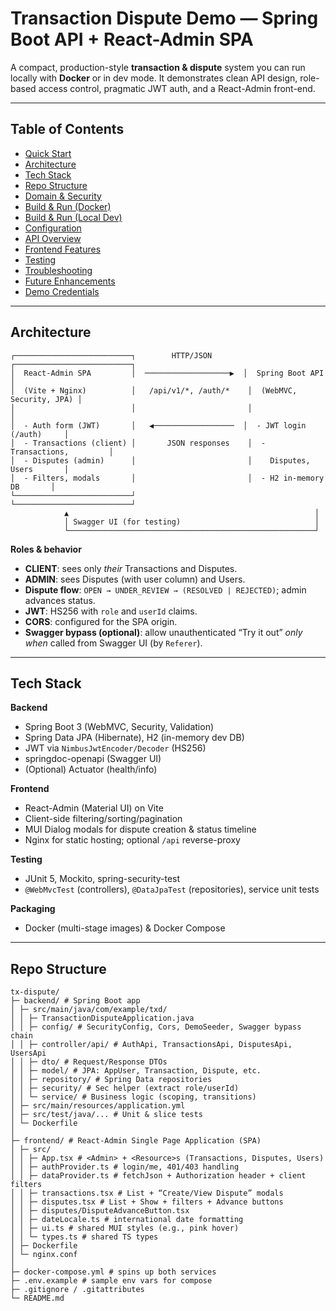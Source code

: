 # Transaction Dispute Demo — Spring Boot API + React-Admin SPA

A compact, production-style **transaction & dispute** system you can run locally with **Docker** or in dev mode. It demonstrates clean API design, role-based access control, pragmatic JWT auth, and a React-Admin front-end.

---

## Table of Contents
- [Quick Start](#quickstart)
- [Architecture](#architecture)
- [Tech Stack](#tech-stack)
- [Repo Structure](#repo-structure)
- [Domain & Security](#domain--security)
- [Build & Run (Docker)](#build--run-docker)
- [Build & Run (Local Dev)](#build--run-local-dev)
- [Configuration](#configuration)
- [API Overview](#api-overview)
- [Frontend Features](#frontend-features)
- [Testing](#testing)
- [Troubleshooting](#troubleshooting)
- [Future Enhancements](#future-enhancements)
- [Demo Credentials](#demo-credentials)

---

## Architecture

```
┌──────────────────────────┐        HTTP/JSON        ┌──────────────────────────┐
│  React-Admin SPA         │  ───────────────────▶  │  Spring Boot API         │
│  (Vite + Nginx)          │   /api/v1/*, /auth/*    │  (WebMVC, Security, JPA) │
│                          │                         │                          │
│  - Auth form (JWT)       │   ◀──────────────────  │  - JWT login (/auth)     │
│  - Transactions (client) │       JSON responses    │  - Transactions,         │
│  - Disputes (admin)      │                         │    Disputes, Users       │
│  - Filters, modals       │                         │  - H2 in-memory DB       │
└──────────────────────────┘                         └──────────────────────────┘
            ▲                                                       │
            │ Swagger UI (for testing)                              │
            └───────────────────────────────────────────────────────┘
```


**Roles & behavior**
- **CLIENT**: sees only *their* Transactions and Disputes.
- **ADMIN**: sees Disputes (with user column) and Users.
- **Dispute flow**: `OPEN → UNDER_REVIEW → (RESOLVED | REJECTED)`; admin advances status.
- **JWT**: HS256 with `role` and `userId` claims.
- **CORS**: configured for the SPA origin.
- **Swagger bypass (optional)**: allow unauthenticated “Try it out” *only when* called from Swagger UI (by `Referer`).

---

## Tech Stack

**Backend**
- Spring Boot 3 (WebMVC, Security, Validation)
- Spring Data JPA (Hibernate), H2 (in-memory dev DB)
- JWT via `NimbusJwtEncoder/Decoder` (HS256)
- springdoc-openapi (Swagger UI)
- (Optional) Actuator (health/info)

**Frontend**
- React-Admin (Material UI) on Vite
- Client-side filtering/sorting/pagination
- MUI Dialog modals for dispute creation & status timeline
- Nginx for static hosting; optional `/api` reverse-proxy

**Testing**
- JUnit 5, Mockito, spring-security-test
- `@WebMvcTest` (controllers), `@DataJpaTest` (repositories), service unit tests

**Packaging**
- Docker (multi-stage images) & Docker Compose

---

## Repo Structure

```
tx-dispute/
├─ backend/ # Spring Boot app
│ ├─ src/main/java/com/example/txd/
│ │ ├─ TransactionDisputeApplication.java
│ │ ├─ config/ # SecurityConfig, Cors, DemoSeeder, Swagger bypass chain
│ │ ├─ controller/api/ # AuthApi, TransactionsApi, DisputesApi, UsersApi
│ │ ├─ dto/ # Request/Response DTOs
│ │ ├─ model/ # JPA: AppUser, Transaction, Dispute, etc.
│ │ ├─ repository/ # Spring Data repositories
│ │ ├─ security/ # Sec helper (extract role/userId)
│ │ └─ service/ # Business logic (scoping, transitions)
│ ├─ src/main/resources/application.yml
│ ├─ src/test/java/... # Unit & slice tests
│ └─ Dockerfile
│
├─ frontend/ # React-Admin Single Page Application (SPA)
│ ├─ src/
│ │ ├─ App.tsx # <Admin> + <Resource>s (Transactions, Disputes, Users)
│ │ ├─ authProvider.ts # login/me, 401/403 handling
│ │ ├─ dataProvider.ts # fetchJson + Authorization header + client filters
│ │ ├─ transactions.tsx # List + “Create/View Dispute” modals
│ │ ├─ disputes.tsx # List + Show + filters + Advance buttons
│ │ ├─ disputes/DisputeAdvanceButton.tsx
│ │ ├─ dateLocale.ts # international date formatting
│ │ ├─ ui.ts # shared MUI styles (e.g., pink hover)
│ │ └─ types.ts # shared TS types
│ ├─ Dockerfile
│ └─ nginx.conf
│
├─ docker-compose.yml # spins up both services
├─ .env.example # sample env vars for compose
├─ .gitignore / .gitattributes
└─ README.md

```
